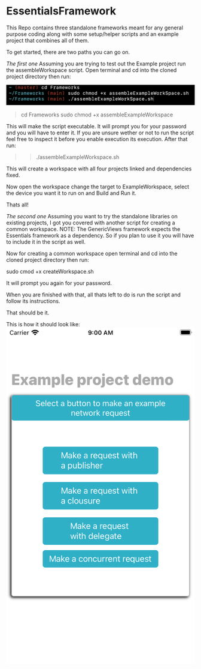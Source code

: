 # EssentialsFramework
This Repo contains three standalone frameworks meant for any general purpose coding along with some setup/helper scripts and an example project that combines all of them.

To get started, there are two paths you can go on.
  
*The first one*
Assuming you are trying to test out the Example project run the assembleWorkspace script. 
Open terminal and cd into the cloned project directory then run:

![Alt text](assemblingWorkspace.png?raw=true)

> cd Frameworks
> sudo chmod +x assembleExampleWorkspace

This will make the script executable. It will prompt you for your password and you will have to enter it. If you are unsure wether or not to run the script feel free to inspect it before you enable execution its execution. 
After that run: 

>> ./assembleExampleWorkspace.sh

This will create a workspace with all four projects linked and dependencies fixed. 

Now open the workspace change the target to ExampleWorkspace, select the device you want it to run on and Build and Run it. 

Thats all!

*The second one*
Assuming you want to try the standalone libraries on existing projects, I got you covered with another script for creating a common workspace. 
NOTE: The GenericViews framework expects the Essentials framework as a dependency. So if you plan to use it you will have to include it in the script as well. 

Now for creating a common workspace open terminal and cd into the cloned project directory then run:

sudo cmod +x createWorkspace.sh 

It will prompt you again for your password. 

When you are finished with that, all thats left to do is run the script and follow its instructions. 
 
That should be it. 

This is how it should look like: 
![Alt text](Example_Project_SS.png?raw=true)

